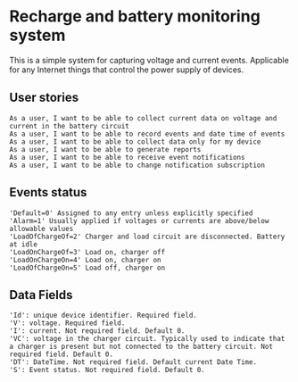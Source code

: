 # Recharge and battery monitoring system

This is a simple system for capturing voltage and current events. Applicable for any Internet things that control the power supply of devices. 

## User stories

    As a user, I want to be able to collect current data on voltage and current in the battery circuit
    As a user, I want to be able to record events and date time of events
    As a user, I want to be able to collect data only for my device
    As a user, I want to be able to generate reports
    As a user, I want to be able to receive event notifications
    As a user, I want to be able to change notification subscription

## Events status

    'Default=0' Assigned to any entry unless explicitly specified
    'Alarm=1' Usually applied if voltages or currents are above/below allowable values
    'LoadOfChargeOf=2' Charger and load circuit are disconnected. Battery at idle
    'LoadOnChargeOf=3' Load on, charger off
    'LoadOnChargeOn=4' Load on, charger on
    'LoadOfChargeOn=5' Load off, charger on

## Data Fields

    'Id': unique device identifier. Required field.
    'V': voltage. Required field.
    'I': current. Not required field. Default 0.
    'VC': voltage in the charger circuit. Typically used to indicate that a charger is present but not connected to the battery circuit. Not required field. Default 0.
    'DT': DateTime. Not required field. Default current Date Time.
    'S': Event status. Not required field. Default 0.
